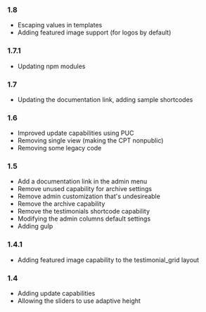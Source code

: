 ### 1.8
* Escaping values in templates
* Adding featured image support (for logos by default)

### 1.7.1
* Updating npm modules
### 1.7 
* Updating the documentation link, adding sample shortcodes

### 1.6
* Improved update capabilities using PUC
* Removing single view (making the CPT nonpublic)
* Removing some legacy code

### 1.5
* Add a documentation link in the admin menu
* Remove unused capability for archive settings
* Remove admin customization that's undesireable
* Remove the archive capability
* Remove the testimonials shortcode capability
* Modifying the admin columns default settings
* Adding gulp

### 1.4.1
* Adding featured image capability to the testimonial_grid layout

### 1.4
* Adding update capabilities
* Allowing the sliders to use adaptive height